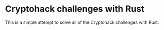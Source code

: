 # Cryptohack challenges with Rust

This is a simple attempt to solve all of the Cryptohack challenges with Rust.
